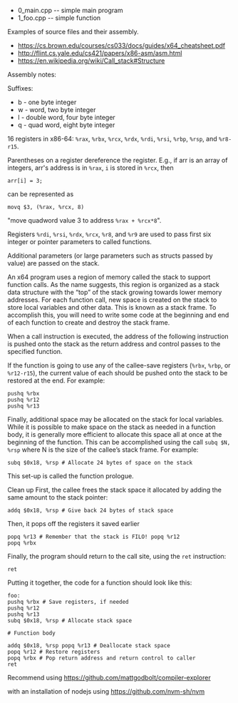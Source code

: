 - 0_main.cpp -- simple main program
- 1_foo.cpp  -- simple function



Examples of source files and their assembly.
- https://cs.brown.edu/courses/cs033/docs/guides/x64_cheatsheet.pdf
- http://flint.cs.yale.edu/cs421/papers/x86-asm/asm.html
- https://en.wikipedia.org/wiki/Call_stack#Structure

Assembly notes:

Suffixes:
- b - one byte integer
- w - word, two byte integer
- l - double word, four byte integer
- q - quad word, eight byte integer

16 registers in x86-64:
`%rax`, `%rbx`, `%rcx`, `%rdx`, `%rdi`, `%rsi`, `%rbp`, `%rsp`, and
`%r8-r15`.

Parentheses on a register dereference the register. E.g., if arr
is an array of integers, arr's address is in `%rax`, `i` is stored in
`%rcx`, then

`arr[i] = 3;`

can be represented as

`movq $3, (%rax, %rcx, 8)`

"move quadword value 3 to address `%rax + %rcx*8`".


Registers `%rdi`, `%rsi`, `%rdx`, `%rcx`, `%r8`, and `%r9` are used to
pass first six integer or pointer parameters to called functions.

Additional parameters (or large parameters such as structs
passed by value) are passed on the stack.

An x64 program uses a region of memory called the stack to support
function calls. As the name suggests, this region is organized as a
stack data structure with the “top” of the stack growing towards lower
memory addresses. For each function call, new space is created on the
stack to store local variables and other data. This is known as a
stack frame. To accomplish this, you will need to write some code at
the beginning and end of each function to create and destroy the stack
frame.

When a call instruction is executed, the address of the following
instruction is pushed onto the stack as the return address and control
passes to the specified function.

If the function is going to use any of the callee-save registers
(`%rbx`, `%rbp`, or `%r12-r15`), the current value of each should be pushed
onto the stack to be restored at the end. For example:

```
pushq %rbx
pushq %r12
pushq %r13
```

Finally, additional space may be allocated on the stack for local
variables. While it is possible to make space on the stack as needed
in a function body, it is generally more efficient to allocate this
space all at once at the beginning of the function. This can be
accomplished using the call
`subq $N, %rsp`
where N is the size of the callee’s stack frame. For example:

`subq $0x18, %rsp # Allocate 24 bytes of space on the stack`

This set-up is called the function prologue.


Clean up
First, the callee frees the stack space it allocated by adding the
same amount to the stack pointer:

`addq $0x18, %rsp # Give back 24 bytes of stack space`

Then, it pops off the registers it saved earlier

```
popq %r13 # Remember that the stack is FILO! popq %r12
popq %rbx
```

Finally, the program should return to the call site, using the `ret`
instruction:
```
ret
```

Putting it together, the code for a function should look like this:

```
foo:
pushq %rbx # Save registers, if needed
pushq %r12
pushq %r13
subq $0x18, %rsp # Allocate stack space

# Function body

addq $0x18, %rsp popq %r13 # Deallocate stack space
popq %r12 # Restore registers
popq %rbx # Pop return address and return control to caller
ret
```

Recommend using
https://github.com/mattgodbolt/compiler-explorer

with an installation of nodejs using
https://github.com/nvm-sh/nvm
